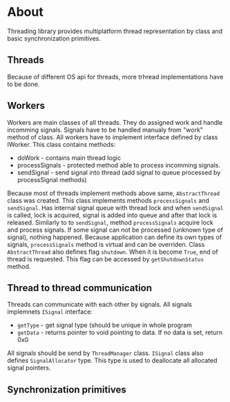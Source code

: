 About
=====

Threading library provides multiplatform thread representation by class and basic synchronization primitives.

Threads
-------

Because of different OS api for threads, more trhread implementations have to be done.

Workers
-------

Workers are main classes of all threads. They do assigned work and handle incomming signals. Signals have to be handled manualy from "work" method of class.
All workers have to implement interface defined by class IWorker. This class contains methods:

* doWork - contains main thread logic
* processSignals - protected method able to process incomming signals. 
* sendSignal - send signal into thread (add signal to queue processed by processSignal methods)

Because most of threads implement methods above same, `AbstractThread` class was created. This class implements methods `processSignals` and `sendSignal`. Has internal signal queue with thread lock and when `sendSignal` is called, lock is acquired, signal is added into queue and after that lock is released. Similarly to to `sendSignal`, method `processSignals` acquire lock and process signals. If some signal can not be processed (unknown type of signal), nothing happened. Because application can define its own types of signals, `processSignals` method is virtual and can be overriden.
Class `AbstractThread` also defines flag `shutdown`. When it is become `True`, end of thread is requested. This flag can be accessed by `getShutdownStatus` method.

Thread to thread communication
------------------------------

Threads can communicate with each other by signals. All signals implemnets `ISignal` interface:

* `getType` - get signal type (should be unique in whole program
* `getData` - returns pointer to void pointing to data. If no data is set, return 0x0

All signals should be send by `ThreadManager` class.
`ISignal` class also defines `SignalAllocator` type. This type is used to deallocate all allocated signal pointers.

Synchronization primitives
--------------------------

